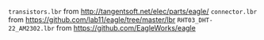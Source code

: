 `transistors.lbr` from http://tangentsoft.net/elec/parts/eagle/
`connector.lbr` from https://github.com/lab11/eagle/tree/master/lbr
`RHT03_DHT-22_AM2302.lbr` from https://github.com/EagleWorks/eagle